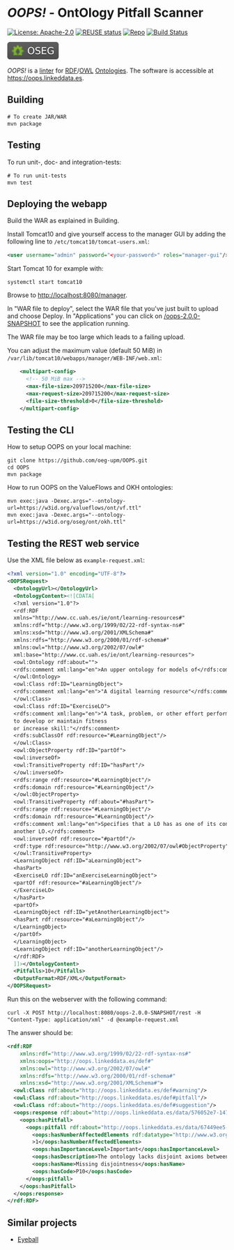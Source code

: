 <!--
SPDX-FileCopyrightText: 2025 Pieter Hijma <info@pieterhijma.net>
SPDX-FileCopyrightText: 2025 Robin Vobruba <hoijui.quaero@gmail.com>

SPDX-License-Identifier: Apache-2.0
-->

# _OOPS!_ - OntOlogy Pitfall Scanner

[![License: Apache-2.0](
    https://img.shields.io/badge/License-Apache--2.0-blue.svg)](
    LICENSE.txt)
[![REUSE status](
    https://api.reuse.software/badge/github.com/oeg-upm/OOPS)](
    https://api.reuse.software/info/github.com/oeg-upm/OOPS)
[![Repo](
    https://img.shields.io/badge/Repo-GitHub-555555&logo=github.svg)](
    https://github.com/oeg-upm/OOPS)
[![Build Status](
    https://github.com/oeg-upm/OOPS/workflows/build/badge.svg)](
    https://github.com/oeg-upm/OOPS/actions)

[![In cooperation with Open Source Ecology Germany](
    https://raw.githubusercontent.com/osegermany/tiny-files/master/res/media/img/badge-oseg.svg)](
    https://opensourceecology.de)

_OOPS!_ is a [linter] for [RDF]/[OWL] [Ontologies][Ontology].  The software is accessible at <https://oops.linkeddata.es>.

## Building

```shell
# To create JAR/WAR
mvn package
```

## Testing

To run unit-, doc- and integration-tests:

```shell
# To run unit-tests
mvn test
```

## Deploying the webapp

Build the WAR as explained in Building.

Install Tomcat10 and give yourself access to the manager GUI by adding the
following line to `/etc/tomcat10/tomcat-users.xml`:

```xml
<user username="admin" password="<your-password>" roles="manager-gui"/>
```

Start Tomcat 10 for example with:

```shell
systemctl start tomcat10
```

Browse to <http://localhost:8080/manager>.

In "WAR file to deploy", select the WAR file that you've just built to upload
and choose Deploy.  In "Applications" you can click on
[/oops-2.0.0-SNAPSHOT](http://localhost:8080/oops-2.0.0-SNAPSHOT/) to see the
application running.

The WAR file may be too large which leads to a failing upload.

You can adjust the maximum value (default 50 MiB) in `/var/lib/tomcat10/webapps/manager/WEB-INF/web.xml`:

```xml
    <multipart-config>
      <!-- 50 MiB max -->
      <max-file-size>209715200</max-file-size>
      <max-request-size>209715200</max-request-size>
      <file-size-threshold>0</file-size-threshold>
    </multipart-config>
```

## Testing the CLI

How to setup OOPS on your local machine:

```shell
git clone https://github.com/oeg-upm/OOPS.git
cd OOPS
mvn package
```

How to run OOPS on the ValueFlows and OKH ontologies:

```shell
mvn exec:java -Dexec.args="--ontology-url=https://w3id.org/valueflows/ont/vf.ttl"
mvn exec:java -Dexec.args="--ontology-url=https://w3id.org/oseg/ont/okh.ttl"
```

## Testing the REST web service

Use the XML file below as `example-request.xml`:

```xml
<?xml version="1.0" encoding="UTF-8"?>
<OOPSRequest>
  <OntologyUrl></OntologyUrl>
  <OntologyContent><![CDATA[
  <?xml version="1.0"?>
  <rdf:RDF
  xmlns="http://www.cc.uah.es/ie/ont/learning-resources#"
  xmlns:rdf="http://www.w3.org/1999/02/22-rdf-syntax-ns#"
  xmlns:xsd="http://www.w3.org/2001/XMLSchema#"
  xmlns:rdfs="http://www.w3.org/2000/01/rdf-schema#"
  xmlns:owl="http://www.w3.org/2002/07/owl#"
  xml:base="http://www.cc.uah.es/ie/ont/learning-resources">
  <owl:Ontology rdf:about="">
  <rdfs:comment xml:lang="en">An upper ontology for models of</rdfs:comment>
  </owl:Ontology>
  <owl:Class rdf:ID="LearningObject">
  <rdfs:comment xml:lang="en">"A digital learning resource"</rdfs:comment>
  </owl:Class>
  <owl:Class rdf:ID="ExerciseLO">
  <rdfs:comment xml:lang="en">"A task, problem, or other effort performed
  to develop or maintain fitness 
  or increase skill:"</rdfs:comment>
  <rdfs:subClassOf rdf:resource="#LearningObject"/>
  </owl:Class>
  <owl:ObjectProperty rdf:ID="partOf">
  <owl:inverseOf>
  <owl:TransitiveProperty rdf:ID="hasPart"/>
  </owl:inverseOf>
  <rdfs:range rdf:resource="#LearningObject"/>
  <rdfs:domain rdf:resource="#LearningObject"/>
  </owl:ObjectProperty>
  <owl:TransitiveProperty rdf:about="#hasPart">
  <rdfs:range rdf:resource="#LearningObject"/>
  <rdfs:domain rdf:resource="#LearningObject"/>
  <rdfs:comment xml:lang="en">Specifies that a LO has as one of its constituent
  another LO.</rdfs:comment>
  <owl:inverseOf rdf:resource="#partOf"/>
  <rdf:type rdf:resource="http://www.w3.org/2002/07/owl#ObjectProperty"/>
  </owl:TransitiveProperty>
  <LearningObject rdf:ID="aLearningObject">
  <hasPart>
  <ExerciseLO rdf:ID="anExerciseLearningObject">
  <partOf rdf:resource="#aLearningObject"/>
  </ExerciseLO>
  </hasPart>
  <partOf>
  <LearningObject rdf:ID="yetAnotherLearningObject">
  <hasPart rdf:resource="#aLearningObject"/>
  </LearningObject>
  </partOf>
  </LearningObject>
  <LearningObject rdf:ID="anotherLearningObject"/>
  </rdf:RDF>
  ]]></OntologyContent>
  <Pitfalls>10</Pitfalls>
  <OutputFormat>RDF/XML</OutputFormat>
</OOPSRequest>
```

Run this on the webserver with the following command:

```shell
curl -X POST http://localhost:8080/oops-2.0.0-SNAPSHOT/rest -H "Content-Type: application/xml" -d @example-request.xml
```

The answer should be:

```xml
<rdf:RDF
    xmlns:rdf="http://www.w3.org/1999/02/22-rdf-syntax-ns#"
    xmlns:oops="http://oops.linkeddata.es/def#"
    xmlns:owl="http://www.w3.org/2002/07/owl#"
    xmlns:rdfs="http://www.w3.org/2000/01/rdf-schema#"
    xmlns:xsd="http://www.w3.org/2001/XMLSchema#">
  <owl:Class rdf:about="http://oops.linkeddata.es/def#warning"/>
  <owl:Class rdf:about="http://oops.linkeddata.es/def#pitfall"/>
  <owl:Class rdf:about="http://oops.linkeddata.es/def#suggestion"/>
  <oops:response rdf:about="http://oops.linkeddata.es/data/576052e7-1475-47da-a959-0c2cb334a08a">
    <oops:hasPitfall>
      <oops:pitfall rdf:about="http://oops.linkeddata.es/data/67449ee5-b7fe-4ea1-9601-ce3c43c72218">
        <oops:hasNumberAffectedElements rdf:datatype="http://www.w3.org/2001/XMLSchema#integer"
        >1</oops:hasNumberAffectedElements>
        <oops:hasImportanceLevel>Important</oops:hasImportanceLevel>
        <oops:hasDescription>The ontology lacks disjoint axioms between classes or between properties that should be defined as disjoint. This pitfall is related with the guidelines provided in [6], [2] and [7].	</oops:hasDescription>
        <oops:hasName>Missing disjointness</oops:hasName>
        <oops:hasCode>P10</oops:hasCode>
      </oops:pitfall>
    </oops:hasPitfall>
  </oops:response>
</rdf:RDF>
```

## Similar projects

- [Eyeball]

[linter]: https://en.wikipedia.org/wiki/Lint_(software)
[Eyeball]: https://codeberg.org/elevont/eyeball
[RDF]: https://en.wikipedia.org/wiki/Resource_Description_Framework
[OWL]: https://en.wikipedia.org/wiki/Web_Ontology_Language
[Ontology]: https://en.wikipedia.org/wiki/Ontology_(information_science)
